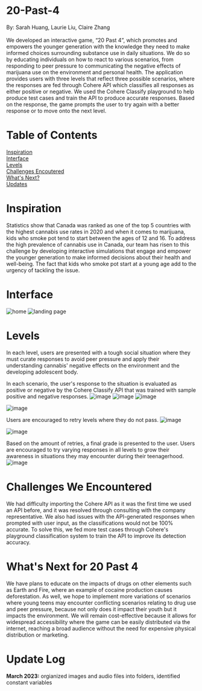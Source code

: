 # 20-Past-4
By: Sarah Huang, Laurie Liu, Claire Zhang </br></br>
We developed an interactive game, “20 Past 4”, which promotes and empowers the younger generation with the knowledge they need to make informed choices surrounding substance use in daily situations. We do so by educating individuals on how to react to various scenarios, from responding to peer pressure to communicating the negative effects of marijuana use on the environment and personal health. The application provides users with three levels that reflect three possible scenarios, where the responses are fed through Cohere API which classifies all responses as either positive or negative. We used the Cohere Classify playground to help produce test cases and train the API to produce accurate responses. Based on the response, the game prompts the user to try again with a better response or to move onto the next level.

# Table of Contents  
[Inspiration](#Inspiration)  
[Interface](#Interface)  
[Levels](#Levels)  
[Challenges Encoutered](#Challenges-We-Encountered)  
[What's Next?](#What's-Next-for-20-Past-4)   
[Updates](#Update-Log)  

# Inspiration
Statistics show that Canada was ranked as one of the top 5 countries with the highest cannabis use rates in 2020 and when it comes to marijuana, kids who smoke pot tend to start between the ages of 12 and 16. To address the high prevalence of cannabis use in Canada, our team has risen to this challenge by developing interactive simulations that engage and empower the younger generation to make informed decisions about their health and well-being. The fact that kids who smoke pot start at a young age add to the urgency of tackling the issue.

# Interface
![home](https://user-images.githubusercontent.com/43208342/220165871-fec20985-5871-4981-b590-a538d2e01456.jpg)
![landing page](https://user-images.githubusercontent.com/43208342/220164116-0c7a4e2a-6442-4da3-b5b4-43e1cae87958.jpg)

# Levels
In each level, users are presented with a tough social situation where they must curate responses to avoid peer pressure and apply their understanding cannabis' negative effects on the environment and the developing adolescent body.

In each scenario, the user's response to the situation is evaluated as positive or negative by the Cohere Classify API that was trained with sample positive and negative responses.
![image](https://user-images.githubusercontent.com/43208342/220164390-13004917-4e93-4662-8b43-653915674455.png)
![image](https://user-images.githubusercontent.com/43208342/220164508-dc5eae4f-b9a1-4e0d-a6f1-e9f7028d75e6.png)
![image](https://user-images.githubusercontent.com/43208342/220164588-d6f5c7c7-822b-47ae-b0d3-f66bdb2e4c00.png)


![image](https://user-images.githubusercontent.com/43208342/220164914-2d4d2474-207e-4dc6-b9a1-ae905781c1e9.png)

Users are encouraged to retry levels where they do not pass.
![image](https://user-images.githubusercontent.com/43208342/220165668-08171ef1-f82b-4708-ae4c-b010256e587a.png)

![image](https://user-images.githubusercontent.com/43208342/220165762-fa629298-a0f1-46e0-857e-c05112aaa91e.png)

Based on the amount of retries, a final grade is presented to the user. Users are encouraged to try varying responses in all levels to grow their awareness in situations they may encounter during their teenagerhood.
![image](https://user-images.githubusercontent.com/43208342/220165509-92f7398e-9c68-41f0-b705-3fa7b411bbf3.png)


# Challenges We Encountered
We had difficulty importing the Cohere API as it was the first time we used an API before, and it was resolved through consulting with the company representative. We also had issues with the API-generated responses when prompted with user input, as the classifications would not be 100% accurate. To solve this, we fed more test cases through Cohere's playground classification system to train the API to improve its detection accuracy.

# What's Next for 20 Past 4
We have plans to educate on the impacts of drugs on other elements such as Earth and Fire, where an example of cocaine production causes deforestation. As well, we hope to implement more variations of scenarios where young teens may encounter conflicting scenarios relating to drug use and peer pressure, because not only does it impact their youth but it impacts the environment. We will remain cost-effective because it allows for widespread accessibility where the game can be easily distributed via the internet, reaching a broad audience without the need for expensive physical distribution or marketing.

# Update Log
<b>March 2023:</b> orgianized images and audio files into folders, identified constant variables
